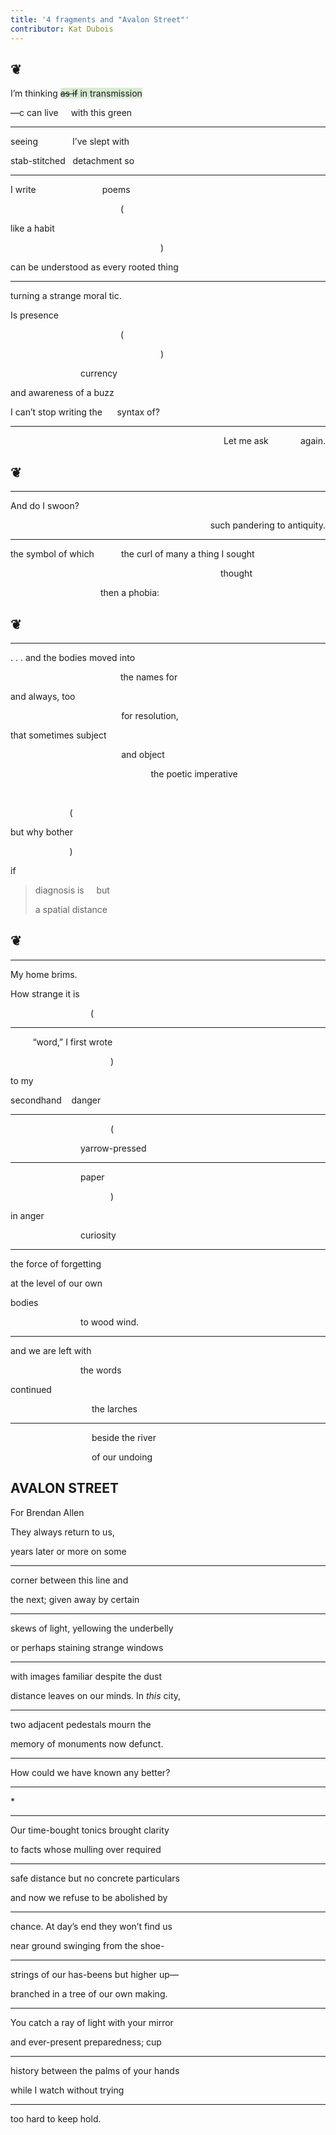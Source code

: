 ```yaml
---
title: '4 fragments and "Avalon Street"'
contributor: Kat Dubois
---
```


<h2>❦</h2>
<div style="max-width:600px;">
<p>I’m thinking <text style="background-color:#D9EAD3"><del>as if</del> in transmission</text></p>
<p>—c can live <span
style="display:inline-block;width:1rem;"></span>with this green   </p>
<hr>
<p>seeing              I’ve slept with</p>
<p>stab-stitched     detachment so</p>
<hr>
<p>I write                               poems</p>
<p style="padding-left:11rem;">(</p>
<p>like a habit                         </p>
<p style="padding-left:15rem;">)</p>
<p>can be understood as every rooted thing</p>
<hr>
<p>turning a strange moral tic.</p>
<p>Is presence                         </p>
<p style="padding-left:11rem;">(</p>
<p style="padding-left:15rem;">)</p>
<p style="padding-left:7rem;">currency</p>
<p>and awareness of a buzz</p>
<p>I can’t stop writing the&nbsp;&nbsp;&nbsp;&nbsp;&nbsp;&nbsp;syntax of? </p>
<hr>
<p style="text-align:right;">Let me ask             again.</p>
</div>
<h2>❦</h2>
<div style="max-width:600px;">
<hr>
<p>And do I swoon?</p>
<p style="text-align:right;">such pandering to antiquity.</p>
<hr>
<p>the symbol of which           the curl of many a thing I sought</p>
<p style="padding-left:21rem;">thought</p>
<p style="padding-left:9rem;">then a phobia:</p>
</div>
<h2>❦</h2>
<div style="max-width:600px;">
<hr>
<p>. . . and the bodies moved into</p>
<p style="padding-left:11rem;">the names for </p>
<p>and always, too </p>
<p>                                             for resolution, </p>
<p>that sometimes subject                  </p>
<p>                                             and object</p>
<p>                                                         the poetic
imperative</p>
<p> </p>
<p>                        (</p>
<p>but why bother</p>
<p>                        )</p>
<p>if  </p>
<blockquote>
<p>diagnosis is&nbsp;&nbsp;&nbsp;&nbsp;&nbsp;but</p>
<p>a spatial distance</p>
</blockquote>
</div>
<h2>❦</h2>
<div style="max-width:600px;">
<hr>
<p>My home brims. </p>
<p>How strange it is    </p>
<p style="padding-left:8rem;">(</p>
<hr>
<p>         “word,” I first wrote</p>
<p style="padding-left:10rem;">)</p>
<p>to my</p>
<p>secondhand&nbsp;&nbsp;&nbsp;&nbsp;danger </p>
<hr>
<p style="padding-left:10rem;">(</p>
<p style="padding-left:7rem;">yarrow-pressed</p>
<hr>
<p style="padding-left:7rem;">paper</p>
<p style="padding-left:10rem;">)</p>
<p>in anger</p>
<p style="padding-left:7rem;">curiosity</p>
<hr>
<p>the force of forgetting</p>
<p>at the level of our own</p>
<p>bodies          </p>
<p style="padding-left:7rem;">to wood wind.</p>
<hr>
<p>and we are left with</p>
<p style="padding-left:7rem;">the words</p>
<p>continued</p>
<p>                                 the larches</p>
<hr>
<p>                                 beside the river</p>
<p>                                 of our undoing</p>
</div>
<h2>AVALON STREET</h2>
<p class="forenote">For Brendan Allen</p>
<p>They always return to us,</p>
<p>years later or more on some</p>
<hr>
<p>corner between this line and </p>
<p>the next; given away by certain </p>
<hr>
<p>skews of light, yellowing the underbelly</p>
<p>or perhaps staining strange windows</p>
<hr>
<p>with images familiar despite the dust</p>
<p>distance leaves on our minds. In <em>this</em> city, </p>
<hr>
<p>two adjacent pedestals mourn the</p>
<p>memory of monuments now defunct.</p>
<hr>
<p>How could we have known any better?</p>
<hr>
<p>*</p>
<hr>
<p>Our time-bought tonics brought clarity</p>
<p>to facts whose mulling over required</p>
<hr>
<p>safe distance but no concrete particulars</p>
<p>and now we refuse to be abolished by </p>
<hr>
<p>chance. At day’s end they won’t find us </p>
<p>near ground swinging from the shoe-</p>
<hr>
<p>strings of our has-beens but higher up—</p>
<p>branched in a tree of our own making. </p>
<hr>
<p>You catch a ray of light with your mirror</p>
<p>and ever-present preparedness; cup </p>
<hr>
<p>history between the palms of your hands</p>
<p>while I watch without trying </p>
<hr>
<p>too hard to keep hold.</p>

